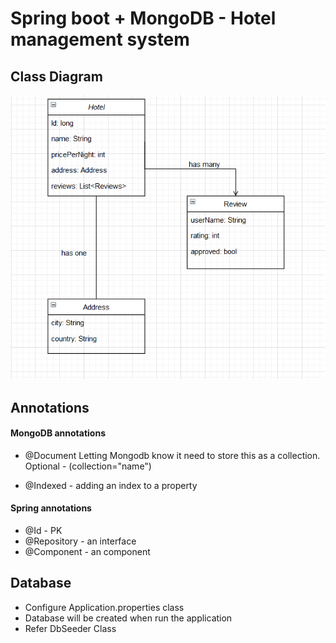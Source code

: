 # Spring boot + MongoDB - Hotel management system

## Class Diagram
![alt text](classdiagram.png "class Diagram")

## Annotations
#### MongoDB annotations


* @Document 
 Letting Mongodb know it need to store this as a collection. Optional - (collection="name")
 
* @Indexed - adding an index to a property
         
#### Spring annotations
* @Id - PK
* @Repository - an interface
* @Component - an component


## Database

- Configure Application.properties class
- Database will be created when run the application
- Refer DbSeeder Class
